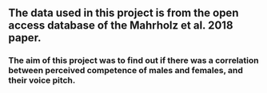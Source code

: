 ## The data used in this project is from the open access database of the Mahrholz et al. 2018 paper.
### The aim of this project was to find out if there was a correlation between perceived competence of males and females, and their voice pitch.
